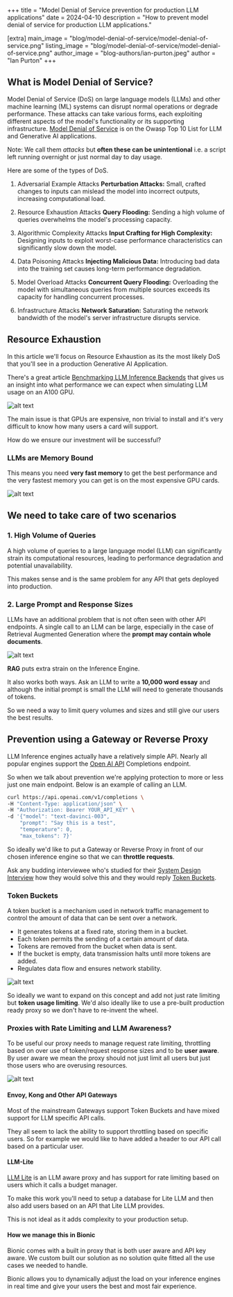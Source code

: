 +++
title = "Model Denial of Service prevention for  production LLM applications"
date = 2024-04-10
description = "How to prevent model denial of service for production LLM applications."

[extra]
main_image = "blog/model-denial-of-service/model-denial-of-service.png"
listing_image = "blog/model-denial-of-service/model-denial-of-service.png"
author_image = "blog-authors/ian-purton.jpeg"
author = "Ian Purton"
+++

## What is Model Denial of Service?

Model Denial of Service (DoS) on large language models (LLMs) and other machine learning (ML) systems can disrupt normal operations or degrade performance. These attacks can take various forms, each exploiting different aspects of the model's functionality or its supporting infrastructure. [Model Denial of Service](https://genai.owasp.org/llmrisk/llm04-model-denial-of-service/) is on the Owasp Top 10 List for LLM and Generative AI applications.

Note: We call them *attacks* but **often these can be unintentional** i.e. a script left running overnight or just normal day to day usage.

Here are some of the types of DoS. 

1. Adversarial Example Attacks
**Perturbation Attacks:** Small, crafted changes to inputs can mislead the model into incorrect outputs, increasing computational load.

2. Resource Exhaustion Attacks
**Query Flooding:** Sending a high volume of queries overwhelms the model's processing capacity.

3. Algorithmic Complexity Attacks
**Input Crafting for High Complexity:** Designing inputs to exploit worst-case performance characteristics can significantly slow down the model.

4. Data Poisoning Attacks
**Injecting Malicious Data:** Introducing bad data into the training set causes long-term performance degradation.

5. Model Overload Attacks
**Concurrent Query Flooding:** Overloading the model with simultaneous queries from multiple sources exceeds its capacity for handling concurrent processes.

6. Infrastructure Attacks
**Network Saturation:** Saturating the network bandwidth of the model's server infrastructure disrupts service.

## Resource Exhaustion

In this article we'll focus on Resource Exhaustion as its the most likely DoS that you'll see in a production Generative AI Application.

There's a great article [Benchmarking LLM Inference Backends](https://www.bentoml.com/blog/benchmarking-llm-inference-backends) that gives us an insight into what performance we can expect when simulating LLM usage on an A100 GPU.

![alt text](nvidia-a100-80gb.jpg "Nvidia A100")

The main issue is that GPUs are expensive, non trivial to install and it's very difficult to know how many users a card will support.

How do we ensure our investment will be successful?

### LLMs are Memory Bound

This means you need **very fast memory** to get the best performance and the very fastest memory you can get is on the most expensive GPU cards.

![alt text](llama3_70b_performance.png "Data Residency")

## We need to take care of two scenarios

### 1. High Volume of Queries

A high volume of queries to a large language model (LLM) can significantly strain its computational resources, leading to performance degradation and potential unavailability. 

This makes sense and is the same problem for any API that gets deployed into production.

### 2. Large Prompt and Response Sizes

LLMs have an additional problem that is not often seen with other API endpoints. A single call to an LLM can be large, especially in the case of Retrieval Augmented Generation where the **prompt may contain whole documents**.

![alt text](rag-arch.png "Data Residency")

**RAG** puts extra strain on the Inference Engine.

It also works both ways. Ask an LLM to write a __10,000 word essay__ and although the initial prompt is small the LLM will need to generate thousands of tokens.

So we need a way to limit query volumes and sizes and still give our users the best results.

## Prevention using a Gateway or Reverse Proxy

LLM Inference engines actually have a relatively simple API. Nearly all popular engines support the [Open AI API](https://platform.openai.com/docs/api-reference/completions) Completions endpoint.

So when we talk about prevention we're applying protection to more or less just one main endpoint. Below is an example of calling an LLM.

```sh
curl https://api.openai.com/v1/completions \
-H "Content-Type: application/json" \
-H "Authorization: Bearer YOUR_API_KEY" \
-d '{"model": "text-davinci-003", 
    "prompt": "Say this is a test", 
    "temperature": 0, 
    "max_tokens": 7}'
```

So ideally we'd like to put a Gateway or Reverse Proxy in front of our chosen inference engine so that we can **throttle requests**.

Ask any budding interviewee who's studied for their [System Design Interview](https://interviewing.io/guides/system-design-interview) how they would solve this and they would reply [Token Buckets](https://en.wikipedia.org/wiki/Token_bucket).

### Token Buckets

A token bucket is a mechanism used in network traffic management to control the amount of data that can be sent over a network.

- It generates tokens at a fixed rate, storing them in a bucket.
- Each token permits the sending of a certain amount of data.
- Tokens are removed from the bucket when data is sent.
- If the bucket is empty, data transmission halts until more tokens are added.
- Regulates data flow and ensures network stability.

![alt text](token-bucket.webp "Data Residency")

So ideally we want to expand on this concept and add not just rate limiting but **token usage limiting**. We'd also ideally like to use a pre-built production ready proxy so we don't have to re-invent the wheel.

### Proxies with Rate Limiting and LLM Awareness?

To be useful our proxy needs to manage request rate limiting, throttling based on over use of token/request response sizes and to be **user aware**. By user aware we mean the proxy should not just limit all users but just those users who are overusing resources.

![alt text](rate-limiter.jpeg "Data Residency")

#### Envoy, Kong and Other API Gateways

Most of the mainstream Gateways support Token Buckets and have mixed support for LLM specific API calls.

They all seem to lack the ability to support throttling based on specific users. So for example we would like to have added a header to our API call based on a particular user.

#### LLM-Lite

[LLM Lite](https://www.litellm.ai) is an LLM aware proxy and has support for rate limiting based on users which it calls a budget manager.

To make this work you'll need to setup a database for Lite LLM and then also add users based on an API that Lite LLM provides.

This is not ideal as it adds complexity to your production setup.

#### How we manage this in Bionic

Bionic comes with a built in proxy that is both user aware and API key aware. We custom built our solution as no solution quite fitted all the use cases we needed to handle.

Bionic allows you to dynamically adjust the load on your inference engines in real time and give your users the best and most fair experience.